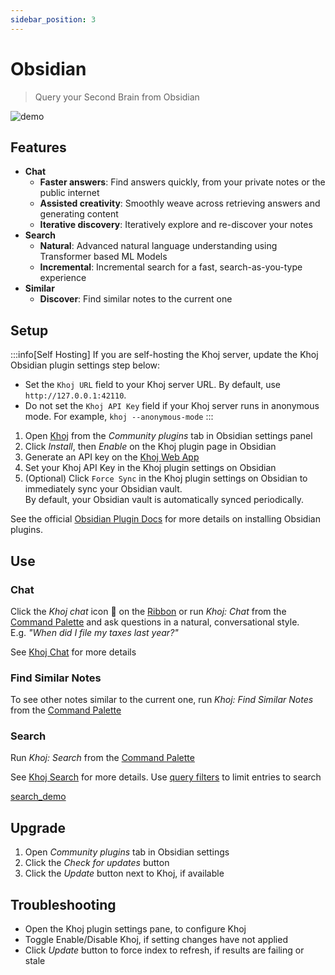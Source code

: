 ```yaml
---
sidebar_position: 3
---
```


# Obsidian

> Query your Second Brain from Obsidian

![demo](https://assets.khoj.dev/obsidian_khoj_side_panel_pak_telemedicine.gif)

## Features
- **Chat**
  - **Faster answers**: Find answers quickly, from your private notes or the public internet
  - **Assisted creativity**: Smoothly weave across retrieving answers and generating content
  - **Iterative discovery**: Iteratively explore and re-discover your notes
- **Search**
  - **Natural**: Advanced natural language understanding using Transformer based ML Models
  - **Incremental**: Incremental search for a fast, search-as-you-type experience
- **Similar**
  - **Discover**: Find similar notes to the current one

## Setup
:::info[Self Hosting]
If you are self-hosting the Khoj server, update the Khoj Obsidian plugin settings step below:
- Set the `Khoj URL` field to your Khoj server URL. By default, use `http://127.0.0.1:42110`.
- Do not set the `Khoj API Key` field if your Khoj server runs in anonymous mode. For example, `khoj --anonymous-mode`
:::

1. Open [Khoj](https://obsidian.md/plugins?id=khoj) from the *Community plugins* tab in Obsidian settings panel
2. Click *Install*, then *Enable* on the Khoj plugin page in Obsidian
3. Generate an API key on the [Khoj Web App](https://app.khoj.dev/settings#clients)
4. Set your Khoj API Key in the Khoj plugin settings on Obsidian
5. (Optional) Click `Force Sync` in the Khoj plugin settings on Obsidian to immediately sync your Obsidian vault.
    <br />By default, your Obsidian vault is automatically synced periodically.

See the official [Obsidian Plugin Docs](https://help.obsidian.md/Extending+Obsidian/Community+plugins) for more details on installing Obsidian plugins.

## Use
### Chat
Click the *Khoj chat* icon 💬 on the [Ribbon](https://help.obsidian.md/User+interface/Workspace/Ribbon) or run *Khoj: Chat* from the [Command Palette](https://help.obsidian.md/Plugins/Command+palette) and ask questions in a natural, conversational style.<br />
E.g. *"When did I file my taxes last year?"*

See [Khoj Chat](/features/chat) for more details

### Find Similar Notes
To see other notes similar to the current one, run *Khoj: Find Similar Notes* from the [Command Palette](https://help.obsidian.md/Plugins/Command+palette)

### Search
Run *Khoj: Search* from the [Command Palette](https://help.obsidian.md/Plugins/Command+palette)

See [Khoj Search](/features/search) for more details. Use [query filters](/miscellaneous/query-filters) to limit entries to search

[search_demo](https://user-images.githubusercontent.com/6413477/218801155-cd67e8b4-a770-404a-8179-d6b61caa0f93.mp4 ':include :type=mp4')

## Upgrade
  1. Open *Community plugins* tab in Obsidian settings
  2. Click the *Check for updates* button
  3. Click the *Update* button next to Khoj, if available

## Troubleshooting
  - Open the Khoj plugin settings pane, to configure Khoj
  - Toggle Enable/Disable Khoj, if setting changes have not applied
  - Click *Update* button to force index to refresh, if results are failing or stale
